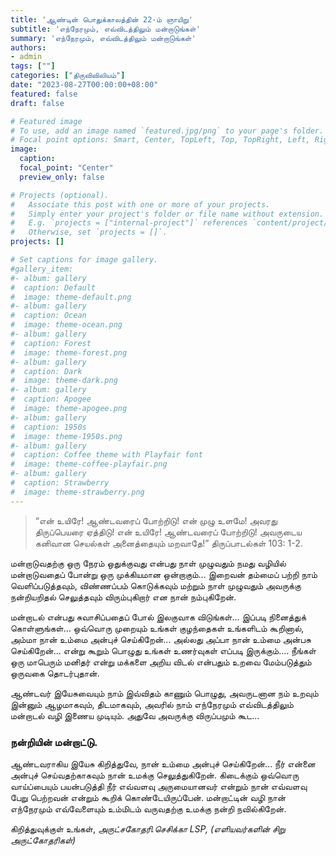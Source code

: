 ```yaml
---
title: 'ஆண்டின் பொதுக்காலத்தின் 22-ம் ஞாயிறு'
subtitle: 'எந்நேரமும், எவ்விடத்திலும் மன்றாடுங்கள்'
summary: 'எந்நேரமும், எவ்விடத்திலும் மன்றாடுங்கள்'
authors:
- admin
tags: [""]
categories: ["திருவிவிலியம்"]
date: "2023-08-27T00:00:00+08:00"
featured: false
draft: false

# Featured image
# To use, add an image named `featured.jpg/png` to your page's folder.
# Focal point options: Smart, Center, TopLeft, Top, TopRight, Left, Right, BottomLeft, Bottom, BottomRight
image:
  caption:
  focal_point: "Center"
  preview_only: false

# Projects (optional).
#   Associate this post with one or more of your projects.
#   Simply enter your project's folder or file name without extension.
#   E.g. `projects = ["internal-project"]` references `content/project/deep-learning/index.md`.
#   Otherwise, set `projects = []`.
projects: []

# Set captions for image gallery.
#gallery_item:
#- album: gallery
#  caption: Default
#  image: theme-default.png
#- album: gallery
#  caption: Ocean
#  image: theme-ocean.png
#- album: gallery
#  caption: Forest
#  image: theme-forest.png
#- album: gallery
#  caption: Dark
#  image: theme-dark.png
#- album: gallery
#  caption: Apogee
#  image: theme-apogee.png
#- album: gallery
#  caption: 1950s
#  image: theme-1950s.png
#- album: gallery
#  caption: Coffee theme with Playfair font
#  image: theme-coffee-playfair.png
#- album: gallery
#  caption: Strawberry
#  image: theme-strawberry.png
---
```

> “என் உயிரே! ஆண்டவரைப் போற்றிடு! என் முழு உளமே! அவரது திருப்பெயரை ஏத்திடு! என் உயிரே! ஆண்டவரைப் போற்றிடு! அவருடைய கனிவான செயல்கள் அனைத்தையும் மறவாதே!” திருப்பாடல்கள்  103: 1-2.

மன்றாடுவதற்கு ஒரு நேரம் ஒதுக்குவது என்பது நாள் முழுவதும் நமது வழியில் மன்றாடுவதைப் போன்று ஒரு முக்கியமான ஒன்றாகும்... இறைவன் தம்மைப் பற்றி நாம் வெளிப்படுத்தவும், விண்ணப்பம் கொடுக்கவும் மற்றும் நாள் முழுவதும் அவருக்கு நன்றியறிதல் செலுத்தவும் விரும்புகிறார் என நான் நம்புகிறேன். 

மன்றாடல் என்பது சுவாசிப்பதைப் போல் இலகுவாக விடுங்கள்... இப்படி நினைத்துக் கொள்ளுங்கள்... ஒவ்வொரு முறையும் உங்கள் குழந்தைகள் உங்களிடம் கூறினால், அம்மா நான் உம்மை அன்புச் செய்கிறேன்... அல்லது அப்பா நான் உம்மை அன்பசு செய்கிறேன்... என்று கூறும் பொழுது உங்கள் உணர்வுகள் எப்படி இருக்கும்....
நீங்கள் ஒரு மாபெரும் மனிதர் என்று மக்களை அறிய விடல் என்பதும் உறவை மேம்படுத்தும் ஒருவகை தொடர்புதான்.     

ஆண்டவர் இயேசுவையும் நாம் இவ்விதம் காணும் பொழுது, அவருடனான நம் உறவும் இன்னும் ஆழமாகவும், திடமாகவும், அவரில் நாம் எந்நேரமும் எவ்விடத்திலும் மன்றாடல் வழி இணைய முடியும். 
அதுவே அவருக்கு விருப்பமும் கூட...

### நன்றியின் மன்றாட்டு.
ஆண்டவராகிய இயேசு கிறித்துவே,
நான் உம்மை அன்புச் செய்கிறேன்...
நீர் என்னை அன்புச் செய்வதற்காகவும் நான் உமக்கு செலுத்துகிறேன்.
கிடைக்கும் ஒவ்வொரு வாய்ப்பையும் பயன்படுத்தி நீர் எவ்வளவு அருமையானவர் என்றும் நான் எவ்வளவு பேறு பெற்றவன் என்றும் கூறிக் கொண்டேயிருப்பேன்.
மன்றாட்டின் வழி நான் எந்நேரமும் எவ்வேளையும் உம்மிடம் வருவதற்கு உமக்கு நன்றி நவில்கிறேன்.

கிறித்துவுக்குள் உங்கள்,
_அருட்சகோதரி.செசிக்கா LSP, (எளியவர்களின் சிறு அருட்கோதரிகள்)_